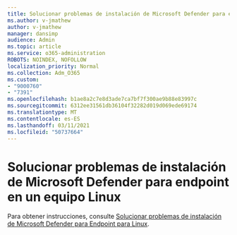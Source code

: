 ```yaml
---
title: Solucionar problemas de instalación de Microsoft Defender para endpoint en un equipo Linux
ms.author: v-jmathew
author: v-jmathew
manager: dansimp
audience: Admin
ms.topic: article
ms.service: o365-administration
ROBOTS: NOINDEX, NOFOLLOW
localization_priority: Normal
ms.collection: Adm_O365
ms.custom:
- "9000760"
- "7391"
ms.openlocfilehash: b1ae8a2c7e8d3ade7ca7bf7f300ae9b88e83997c
ms.sourcegitcommit: 6312ee31561db36104f32282d019d069ede69174
ms.translationtype: MT
ms.contentlocale: es-ES
ms.lasthandoff: 03/11/2021
ms.locfileid: "50737664"
---
```

# <a name="troubleshoot-installation-of-microsoft-defender-for-endpoint-on-a-linux-computer"></a>Solucionar problemas de instalación de Microsoft Defender para endpoint en un equipo Linux

Para obtener instrucciones, consulte [Solucionar problemas de instalación de Microsoft Defender para Endpoint para Linux](https://go.microsoft.com/fwlink/?linkid=2144673).
